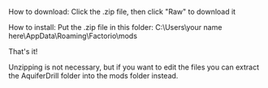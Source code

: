 How to download: Click the .zip file, then click "Raw" to download it

How to install: Put the .zip file in this folder: C:\Users\your name here\AppData\Roaming\Factorio\mods

That's it!

Unzipping is not necessary, but if you want to edit the files you can extract the AquiferDrill folder into the mods folder instead.
